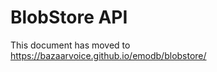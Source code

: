 BlobStore API
=============

This document has moved to https://bazaarvoice.github.io/emodb/blobstore/
